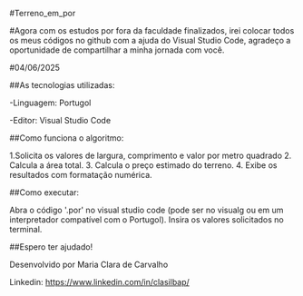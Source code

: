 #Terreno_em_por 

#Agora com os estudos por fora da faculdade finalizados, irei colocar todos os meus códigos no github com a ajuda do Visual Studio Code, agradeço a oportunidade de compartilhar a minha jornada com você.

#04/06/2025

##As tecnologias utilizadas:

-Linguagem: Portugol

-Editor: Visual Studio Code

##Como funciona o algoritmo:

1.Solicita os valores de largura, comprimento e valor por metro quadrado
2. Calcula a área total.
3. Calcula o preço estimado do terreno.
4. Exibe os resultados com formatação numérica.

##Como executar:

Abra o código '.por' no visual studio code (pode ser no visualg ou em um interpretador compatível com o Portugol). Insira os valores solicitados no terminal.

##Espero ter ajudado!

Desenvolvido por Maria Clara de Carvalho

Linkedin: https://www.linkedin.com/in/clasilbap/

